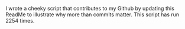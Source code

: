 I wrote a cheeky script that contributes to my Github by updating this ReadMe to illustrate why more than commits matter. This script has run 2254 times.